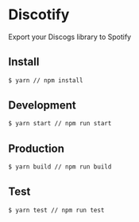 # Discotify

Export your Discogs library to Spotify


## Install

```bash
$ yarn // npm install
```


## Development

```bash
$ yarn start // npm run start
```


## Production

```bash
$ yarn build // npm run build
```


## Test

```bash
$ yarn test // npm run test
```
